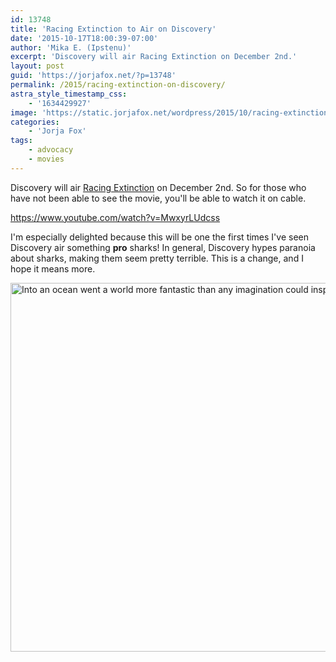 ```yaml
---
id: 13748
title: 'Racing Extinction to Air on Discovery'
date: '2015-10-17T18:00:39-07:00'
author: 'Mika E. (Ipstenu)'
excerpt: 'Discovery will air Racing Extinction on December 2nd.'
layout: post
guid: 'https://jorjafox.net/?p=13748'
permalink: /2015/racing-extinction-on-discovery/
astra_style_timestamp_css:
    - '1634429927'
image: 'https://static.jorjafox.net/wordpress/2015/10/racing-extinction.jpg'
categories:
    - 'Jorja Fox'
tags:
    - advocacy
    - movies
---
```


Discovery will air <a href="http://racingextinction.com/">Racing Extinction</a> on December 2nd. So for those who have not been able to see the movie, you'll be able to watch it on cable.

https://www.youtube.com/watch?v=MwxyrLUdcss

I'm especially delighted because this will be one the first times I've seen Discovery air something **pro** sharks! In general, Discovery hypes paranoia about sharks, making them seem pretty terrible. This is a change, and I hope it means more.

<img class="aligncenter size-full wp-image-13756" src="//jfo-static.net/wordpress/2015/10/CRX0mF6UAAEzqsC.jpg" alt="Into an ocean went a world more fantastic than any imagination could inspire." width="600" height="590" />
